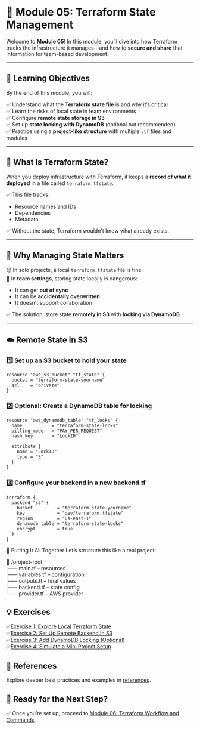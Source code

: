 # 💾 Module 05: Terraform State Management

Welcome to **Module 05**! In this module, you’ll dive into how Terraform tracks the infrastructure it manages—and how to **secure and share** that information for team-based development.

---

## 📖 Learning Objectives

By the end of this module, you will:

✅ Understand what the **Terraform state file** is and why it’s critical  
✅ Learn the risks of local state in team environments  
✅ Configure **remote state storage in S3**  
✅ Set up **state locking with DynamoDB** (optional but recommended)  
✅ Practice using a **project-like structure** with multiple `.tf` files and modules

---

## 🧠 What Is Terraform State?

When you deploy infrastructure with Terraform, it keeps a **record of what it deployed** in a file called `terraform.tfstate`.

✅ This file tracks:
- Resource names and IDs
- Dependencies
- Metadata

✅ Without the state, Terraform wouldn't know what already exists.

---

## 🚨 Why Managing State Matters

🟡 In solo projects, a local `terraform.tfstate` file is fine.  
🔴 In **team settings**, storing state locally is dangerous:
- It can get **out of sync**
- It can be **accidentally overwritten**
- It doesn't support collaboration

✅ The solution: store state **remotely in S3** with **locking via DynamoDB**

---

## ☁️ Remote State in S3

### 1️⃣ Set up an S3 bucket to hold your state

```hcl
resource "aws_s3_bucket" "tf_state" {
  bucket = "terraform-state-yourname"
  acl    = "private"
}
```

### 2️⃣ Optional: Create a DynamoDB table for locking

```hcl
resource "aws_dynamodb_table" "tf_locks" {
  name           = "terraform-state-locks"
  billing_mode   = "PAY_PER_REQUEST"
  hash_key       = "LockID"

  attribute {
    name = "LockID"
    type = "S"
  }
}
```

### 3️⃣ Configure your backend in a new backend.tf

```hcl
terraform {
  backend "s3" {
    bucket         = "terraform-state-yourname"
    key            = "dev/terraform.tfstate"
    region         = "us-east-1"
    dynamodb_table = "terraform-state-locks"
    encrypt        = true
  }
}
```

🔄 Putting It All Together
Let’s structure this like a real project:

📁 /project-root  
├── main.tf – resources  
├── variables.tf – configuration  
├── outputs.tf – final values  
├── backend.tf – state config  
└── provider.tf – AWS provider  

## 💡 Exercises

✅[Exercise 1: Explore Local Terraform State](exercises/exercise-1.md)  
✅[Exercise 2: Set Up Remote Backend in S3](exercises/exercise-2.md)  
✅[Exercise 3: Add DynamoDB Locking (Optional)](exercises/exercise-3.md)  
✅[Exercise 4: Simulate a Mini Project Setup](exercises/exercise-4.md)  

## 🔗 References
Explore deeper best practices and examples in [references](references.md).

## 🎉 Ready for the Next Step?
✅ Once you’re set up, proceed to [Module 06: Terraform Workflow and Commands](../module-06-terraform-modules/README.md).